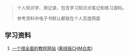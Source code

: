 > 个人知识学、用记录，包含学习知识点笔记和练习源码。
>
> 参考资料中电子书默认都放在个人百度网盘

## 学习资料
1. [一个很全面的教程网站](https://www.runoob.com/) ([离线版CHM仓库](https://github.com/gagayuan/runoob-PDF-/tree/master/runoob))
